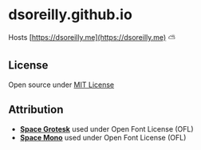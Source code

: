 # dsoreilly.github.io

Hosts [https://dsoreilly.me](https://dsoreilly.me) :partly_sunny:

## License

Open source under [MIT License](license)

## Attribution

- [**Space Grotesk**](https://fonts.google.com/specimen/Space+Grotesk/about) used under Open Font License (OFL)
- [**Space Mono**](https://fonts.google.com/specimen/Space+Mono/about) used under Open Font License (OFL)
